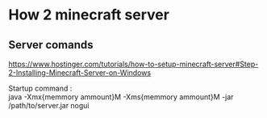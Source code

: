 # How 2 minecraft server

## Server comands 

https://www.hostinger.com/tutorials/how-to-setup-minecraft-server#Step-2-Installing-Minecraft-Server-on-Windows 
 
Startup command :   
java -Xmx{memmory ammount}M -Xms{memmory ammount}M -jar /path/to/server.jar nogui 
